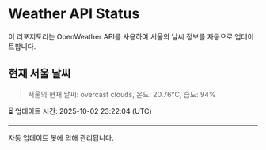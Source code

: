 
# Weather API Status

이 리포지토리는 OpenWeather API를 사용하여 서울의 날씨 정보를 자동으로 업데이트합니다.

## 현재 서울 날씨
> 서울의 현재 날씨: overcast clouds, 온도: 20.76°C, 습도: 94%

⏳ 업데이트 시간: 2025-10-02 23:22:04 (UTC)

---
자동 업데이트 봇에 의해 관리됩니다.

